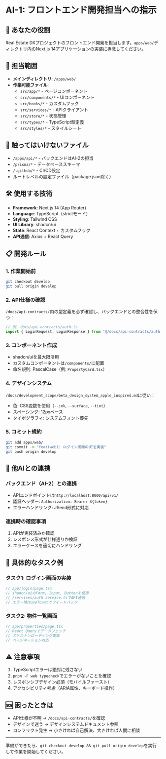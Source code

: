 # AI-1: フロントエンド開発担当への指示

## 🎯 あなたの役割
Real Estate DXプロジェクトのフロントエンド開発を担当します。`apps/web/`ディレクトリ内のNext.js 14アプリケーションの実装に専念してください。

## 📁 担当範囲
- **メインディレクトリ**: `/apps/web/`
- **作業可能ファイル**:
  - `src/app/*` - ページコンポーネント
  - `src/components/*` - UIコンポーネント
  - `src/hooks/*` - カスタムフック
  - `src/services/*` - APIクライアント
  - `src/store/*` - 状態管理
  - `src/types/*` - TypeScript型定義
  - `src/styles/*` - スタイルシート

## 🚨 触ってはいけないファイル
- `/apps/api/*` - バックエンドはAI-2の担当
- `/prisma/*` - データベーススキーマ
- `/.github/*` - CI/CD設定
- ルートレベルの設定ファイル（package.json除く）

## 🛠 使用する技術
- **Framework**: Next.js 14 (App Router)
- **Language**: TypeScript（strictモード）
- **Styling**: Tailwind CSS
- **UI Library**: shadcn/ui
- **State**: React Context + カスタムフック
- **API通信**: Axios + React Query

## 📋 開発ルール

### 1. 作業開始前
```bash
git checkout develop
git pull origin develop
```

### 2. API仕様の確認
`/docs/api-contracts/`内の型定義を必ず確認し、バックエンドとの整合性を保つ：
```typescript
// 例: docs/api-contracts/auth.ts
import { LoginRequest, LoginResponse } from '@/docs/api-contracts/auth';
```

### 3. コンポーネント作成
- shadcn/uiを最大限活用
- カスタムコンポーネントは`/components/`に配置
- 命名規則: PascalCase（例: `PropertyCard.tsx`）

### 4. デザインシステム
`/docs/development_scope/beta_design_system_apple_inspired.md`に従い：
- 色: CSS変数を使用（`--ink`, `--surface`, `--tint`）
- スペーシング: 12pxベース
- タイポグラフィ: システムフォント優先

### 5. コミット規約
```bash
git add apps/web/
git commit -m "feat(web): ログイン画面のUIを実装"
git push origin develop
```

## 🔄 他AIとの連携

### バックエンド（AI-2）との連携
- APIエンドポイントは`http://localhost:8000/api/v1/`
- 認証ヘッダー: `Authorization: Bearer ${token}`
- エラーハンドリング: JSend形式に対応

### 連携時の確認事項
1. APIが実装済みか確認
2. レスポンス形式が仕様通りか検証
3. エラーケースを適切にハンドリング

## 📝 具体的なタスク例

### タスク1: ログイン画面の実装
```typescript
// app/login/page.tsx
// shadcn/uiのForm, Input, Buttonを使用
// /services/auth.service.tsでAPI通信
// エラー時はuseToastでフィードバック
```

### タスク2: 物件一覧画面
```typescript
// app/properties/page.tsx
// React Queryでデータフェッチ
// スケルトンローディング実装
// ページネーション対応
```

## ⚠️ 注意事項
1. TypeScriptエラーは絶対に残さない
2. `pnpm -F web typecheck`でエラーがないことを確認
3. レスポンシブデザイン必須（モバイルファースト）
4. アクセシビリティ考慮（ARIA属性、キーボード操作）

## 🆘 困ったときは
- API仕様が不明 → `/docs/api-contracts/`を確認
- デザインで迷う → デザインシステムドキュメント参照
- コンフリクト発生 → 小さければ自己解決、大きければ人間に相談

---
準備ができたら、`git checkout develop && git pull origin develop`を実行して作業を開始してください。
